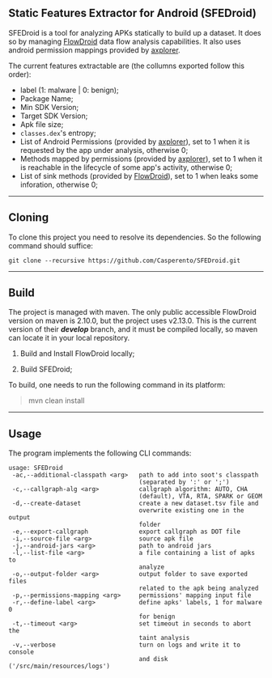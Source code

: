 ## Static Features Extractor for Android (SFEDroid)

SFEDroid is a tool for analyzing APKs statically to build up a dataset. It does so by managing
[FlowDroid](https://github.com/secure-software-engineering/FlowDroid) data flow analysis capabilities. It also uses android permission mappings provided by [axplorer](https://github.com/reddr/axplorer).

The current features extractable are (the collumns exported follow this order):

- label (1: malware | 0: benign);
- Package Name;
- Min SDK Version;
- Target SDK Version;
- Apk file size;
- `classes.dex`'s entropy;
- List of Android Permissions (provided by [axplorer](https://github.com/reddr/axplorer/tree/master/permissions)), set to 1 when it is requested by the app under analysis, otherwise 0;
- Methods mapped by permissions (provided by [axplorer](https://github.com/reddr/axplorer/tree/master/permissions)), set to 1 when it is reachable in the lifecycle of some app's activity, otherwise 0;
- List of sink methods (provided by [FlowDroid](https://github.com/secure-software-engineering/FlowDroid/blob/develop/soot-infoflow-android/SourcesAndSinks.txt)), set to 1 when leaks some inforation, otherwise 0;

---

## Cloning

To clone this project you need to resolve its dependencies. So the following command should suffice:

```git clone --recursive https://github.com/Casperento/SFEDroid.git```

---

## Build

The project is managed with maven. The only public accessible FlowDroid version on maven is 2.10.0, but the project uses 
v2.13.0. This is the current version of their **_develop_** branch, and it must be compiled locally,
so maven can locate it in your local repository.

1. Build and Install FlowDroid locally;

2. Build SFEDroid;

To build, one needs to run the following command in its platform:

> mvn clean install

---

## Usage

The program implements the following CLI commands:

```
usage: SFEDroid
 -ac,--additional-classpath <arg>   path to add into soot's classpath
                                    (separated by ':' or ';')
 -c,--callgraph-alg <arg>           callgraph algorithm: AUTO, CHA
                                    (default), VTA, RTA, SPARK or GEOM
 -d,--create-dataset                create a new dataset.tsv file and
                                    overwrite existing one in the output
                                    folder
 -e,--export-callgraph              export callgraph as DOT file
 -i,--source-file <arg>             source apk file
 -j,--android-jars <arg>            path to android jars
 -l,--list-file <arg>               a file containing a list of apks to
                                    analyze
 -o,--output-folder <arg>           output folder to save exported files
                                    related to the apk being analyzed
 -p,--permissions-mapping <arg>     permissions' mapping input file
 -r,--define-label <arg>            define apks' labels, 1 for malware 0
                                    for benign
 -t,--timeout <arg>                 set timeout in seconds to abort the
                                    taint analysis
 -v,--verbose                       turn on logs and write it to console
                                    and disk ('/src/main/resources/logs')
```
